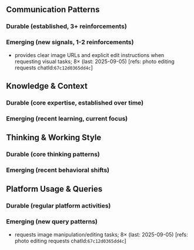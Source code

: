 ## Communication Patterns
### Durable (established, 3+ reinforcements)

### Emerging (new signals, 1-2 reinforcements)
- provides clear image URLs and explicit edit instructions when requesting visual tasks; 8× (last: 2025-09-05) [refs: photo editing requests chatId:`67c12d0365dd4c`]

## Knowledge & Context
### Durable (core expertise, established over time)

### Emerging (recent learning, current focus)

## Thinking & Working Style
### Durable (core thinking patterns)

### Emerging (recent behavioral shifts)

## Platform Usage & Queries
### Durable (regular platform activities)

### Emerging (new query patterns)
- requests image manipulation/editing tasks; 8× (last: 2025-09-05) [refs: photo editing requests chatId:`67c12d0365dd4c`]